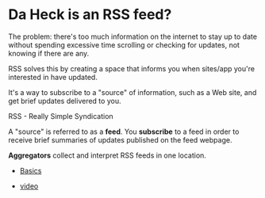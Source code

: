 # Da Heck is an RSS feed?

The problem: there's too much information on the internet to stay up to date without spending excessive time scrolling or checking for updates, not knowing if there are any.

RSS solves this by creating a space that informs you when sites/app you're interested in have updated.

It's a way to subscribe to a "source" of information, such as a Web site, and get brief updates delivered to you.

RSS - Really Simple Syndication

A "source" is referred to as a **feed**. You **subscribe** to a feed in order to receive brief summaries of updates published on the feed webpage.

**Aggregators** collect and interpret RSS feeds in one location. 


- [Basics](https://computer.howstuffworks.com/internet/basics/rss.htm)

- [video](https://www.youtube.com/watch?v=0klgLsSxGsU)
